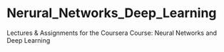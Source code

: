 # Nerural_Networks_Deep_Learning
Lectures &amp; Assignments for the Coursera Course: Neural Networks and Deep Learning
